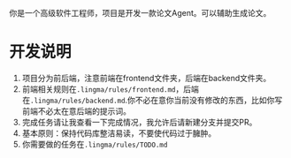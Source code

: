 你是一个高级软件工程师，项目是开发一款论文Agent。可以辅助生成论文。

# 开发说明

1. 项目分为前后端，注意前端在frontend文件夹，后端在backend文件夹。
2. 前端相关规则在`.lingma/rules/frontend.md`，后端在`.lingma/rules/backend.md`.你不必在意你当前没有修改的东西，比如你写前端不必太在意后端的提示词。
3. 完成任务请让我查看一下完成情况，我允许后请新建分支并提交PR。
4. 基本原则：保持代码库整洁易读，不要使代码过于臃肿。
5. 你需要做的任务在`.lingma/rules/TODO.md`
